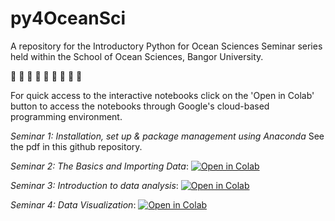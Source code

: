 # py4OceanSci

A repository for the Introductory Python for Ocean Sciences Seminar series held within the School of Ocean Sciences, Bangor University. 

🌊 🐠 🌊 🐠 🌊 🐠 🌊 🐠 🌊

For quick access to the interactive notebooks click on the 'Open in Colab' button to access the notebooks through Google's cloud-based programming environment. 

*Seminar 1: Installation, set up & package management using Anaconda* See the pdf in this github repository. 

*Seminar 2: The Basics and Importing Data*:     [![Open in Colab](https://colab.research.google.com/assets/colab-badge.svg)](https://colab.research.google.com/github/nia-jones/py4OceanSci/blob/main/Basics_and_ImportingData.ipynb)

*Seminar 3: Introduction to data analysis*:  [![Open in Colab](https://colab.research.google.com/assets/colab-badge.svg)](https://colab.research.google.com/github/nia-jones/py4OceanSci/blob/main/3_DataAnalysisAndPlotting.ipynb)

*Seminar 4: Data Visualization*: [![Open in Colab](https://colab.research.google.com/assets/colab-badge.svg)](https://colab.research.google.com/github/nia-jones/py4OceanSci/blob/main/4_DataVisualisation.ipynb)
